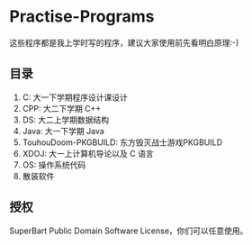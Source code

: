 # Practise-Programs
这些程序都是我上学时写的程序，建议大家使用前先看明白原理:-)

## 目录
1. C: 大一下学期程序设计课设计
2. CPP: 大二下学期 C++
3. DS: 大二上学期数据结构
4. Java: 大一下学期 Java
5. TouhouDoom-PKGBUILD: 东方毁灭战士游戏PKGBUILD
6. XDOJ: 大一上计算机导论以及 C 语言
7. OS: 操作系统代码
8. 散装软件

## 授权
SuperBart Public Domain Software License，你们可以任意使用。

